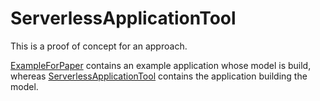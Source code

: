# ServerlessApplicationTool

This is a proof of concept for an approach.

[ExampleForPaper](ExampleForPaper) contains an example application whose model is build, whereas
[ServerlessApplicationTool](ServerlessApplicationTool) contains the application building the model.
